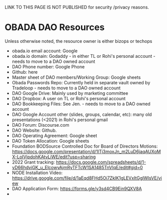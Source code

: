 <!------
title: Resources
permalink: /dao/resources
has_toc: false
--->

LINK TO THIS PAGE IS NOT PUBLISHED for security /privacy reasons.


# OBADA DAO Resources

Unless otherwise noted, the resource owner is either bizops or techops

* obada.io email account: Google
* obada.io domain: Godaddy - in either TL or Rohi's personal account - needs to move to a DAO owned account
* DAO Phone number:  Google Phone
* Github: here
* Master sheet of DAO members/Working Group:  Google sheets
* Obada Passwords Repo:  Currently held in separate vault owned by Tradeloop - needs to move to a DAO owned account
* DAO Google Drive: Mainly used by marketing committee 
* DAO Dropbox:  A user on TL or Rohi's personal account
* DAO Bookkeeping Files: See Jen.   - needs to move to a DAO owned account 
* DAO Google Account other (slides, groups, calendar, etc):   many old presentations (<2021) in Rohi's personal gmail
* DAO Forum: Discourse.com
* DAO Website: Github.
* DAO Operating Agreement: Google sheet 
* DAO Token Allocation: Google sheets
* Foundation BODSource Controlled Doc for Board of Directors Motions: https://docs.google.com/presentation/d/1lTj3moxJn_m2LuD6jaqAUXoMX-LoIVjpdohKAtvLiWE/edit?usp=sharing
* 2022 Grant tracking:	https://docs.google.com/spreadsheets/d/1-vD66hdviGK_u_ElcowyAjmRyTFTcW1SA1485TnVIqE/edit#gid=0
* NODE Installation Video:	https://drive.google.com/file/d/1aEqd8FHd5Oi7ZkIK1gLEVxItGglWlsVE/view
* DAO Application Form: https://forms.gle/y3sd4CB9Ein9QXV8A 
*
